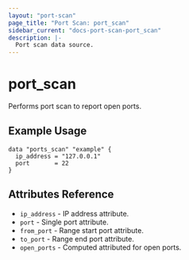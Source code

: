 ```yaml
---
layout: "port-scan"
page_title: "Port Scan: port_scan"
sidebar_current: "docs-port-scan-port_scan"
description: |-
  Port scan data source.
---
```


# port_scan

Performs port scan to report open ports.

## Example Usage

```hcl
data "ports_scan" "example" {
  ip_address = "127.0.0.1"
  port       = 22
}
```

## Attributes Reference

* `ip_address` - IP address attribute.
* `port` - Single port attribute.
* `from_port` - Range start port attribute.
* `to_port` - Range end port attribute.
* `open_ports` - Computed attributed for open ports.
